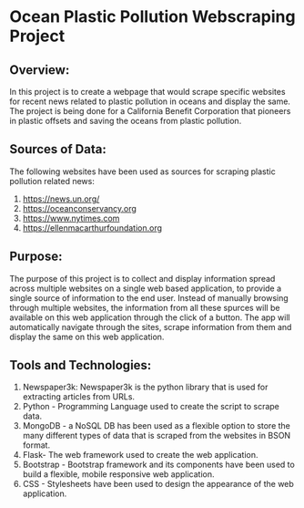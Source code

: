 # Ocean Plastic Pollution Webscraping Project

## Overview:

In this project is to create a webpage that would scrape specific websites for recent news related to plastic pollution in oceans and display the same. The project is being done for a California Benefit Corporation that pioneers in plastic offsets and saving the oceans from plastic pollution.

## Sources of Data:

The following websites have been used as sources for scraping plastic pollution related news:


1. https://news.un.org/
2. https://oceanconservancy.org
3. https://www.nytimes.com
4. https://ellenmacarthurfoundation.org

## Purpose:

The purpose of this project is to collect and display information spread across multiple websites on a single web based application, to provide a single source of information to the end user. Instead of manually browsing through multiple websites, the information from all these spurces will be available on this web application through the click of a button. The app will automatically navigate through the sites, scrape information from them and display the same on this web application.

## Tools and Technologies:

1. Newspaper3k: Newspaper3k is the python library that is used for extracting articles from URLs.
2. Python - Programming Language used to create the script to scrape data.
3. MongoDB - a NoSQL DB has been used as a flexible option to store the many different types of data that is scraped from the websites in BSON format.
4. Flask- The web framework used to create the web application.
5. Bootstrap - Bootstrap framework and its components have been used to build a flexible, mobile responsive web application. 
6. CSS - Stylesheets have been used to design the appearance of the web application.





